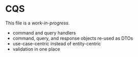 # CQS

This file is a _work-in-progress_.

- command and query handlers
- command, query, and response objects re-used as DTOs
- use-case-centric instead of entity-centric
- validation in one place
